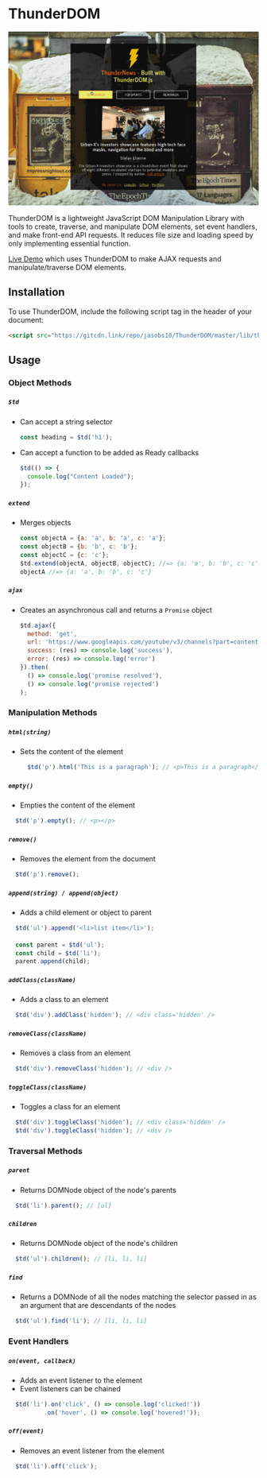 # ThunderDOM

![Demo Screenshot](/assets/demo.gif)

ThunderDOM is a lightweight JavaScript DOM Manipulation Library with tools to create, traverse, and manipulate DOM elements, set event handlers, and make front-end API requests. It reduces file size and loading speed by only implementing essential function.

[Live Demo](http://thunderdom.bitballoon.com/) which uses ThunderDOM to make AJAX requests and manipulate/traverse DOM elements.



## Installation

To use ThunderDOM, include the following script tag in the header of your document:

```html
<script src="https://gitcdn.link/repo/jasobs10/ThunderDOM/master/lib/thunderdom.min.js" type="text/javascript"></script>
```

## Usage

### Object Methods

##### `$td`
- Can accept a string selector
  ```javascript
  const heading = $td('h1');
  ```

- Can accept a function to be added as Ready callbacks
  ```javascript
  $td(() => {
    console.log("Content Loaded");
  });
  ```

##### `extend`
- Merges objects

  ```javascript
  const objectA = {a: 'a', b: 'a', c: 'a'};
  const objectB = {b: 'b', c: 'b'};
  const objectC = {c: 'c'};
  $td.extend(objectA, objectB, objectC); //=> {a: 'a', b: 'b', c: 'c'}
  objectA //=> {a: 'a', b: 'b', c: 'c'}
  ```

##### `ajax`
- Creates an asynchronous call and returns a `Promise` object

  ```javascript
  $td.ajax({
    method: 'get',
    url: 'https://www.googleapis.com/youtube/v3/channels?part=contentDetails&mine=true',
    success: (res) => console.log('success'),
    error: (res) => console.log('error')
  }).then(
    () => console.log('promise resolved'),
    () => console.log('promise rejected')
  );
  ```

### Manipulation Methods

##### `html(string)`
- Sets the content of the element

  ```javascript
    $td('p').html('This is a paragraph'); // <p>This is a paragraph</p>
  ```

##### `empty()`
- Empties the content of the element
```javascript
  $td('p').empty(); // <p></p>
```

##### `remove()`
- Removes the element from the document
```javascript
  $td('p').remove();
```

##### `append(string) / append(object)`
- Adds a child element or object to parent
```javascript
  $td('ul').append('<li>list item</li>');

  const parent = $td('ul');
  const child = $td('li');
  parent.append(child);
```

##### `addClass(className)`
- Adds a class to an element
```javascript
  $td('div').addClass('hidden'); // <div class='hidden' />
```

##### `removeClass(className)`
- Removes a class from an element
```javascript
  $td('div').removeClass('hidden'); // <div />
```

##### `toggleClass(className)`
- Toggles a class for an element
```javascript
  $td('div').toggleClass('hidden'); // <div class='hidden' />
  $td('div').toggleClass('hidden'); // <div />
```

### Traversal Methods

##### `parent`
- Returns DOMNode object of the node's parents
```javascript
  $td('li').parent(); // [ul]
```

##### `children`
- Returns DOMNode object of the node's children
```javascript
  $td('ul').children(); // [li, li, li]
```

##### `find`
- Returns a DOMNode of all the nodes matching the selector passed in as an argument that are descendants of the nodes
```javascript
  $td('ul').find('li'); // [li, li, li]
```

### Event Handlers

##### `on(event, callback)`
- Adds an event listener to the element
- Event listeners can be chained
```javascript
  $td('li').on('click', () => console.log('clicked!'))
          .on('hover', () => console.log('hovered!'));
```

##### `off(event)`
- Removes an event listener from the element
```javascript
  $td('li').off('click');
```
